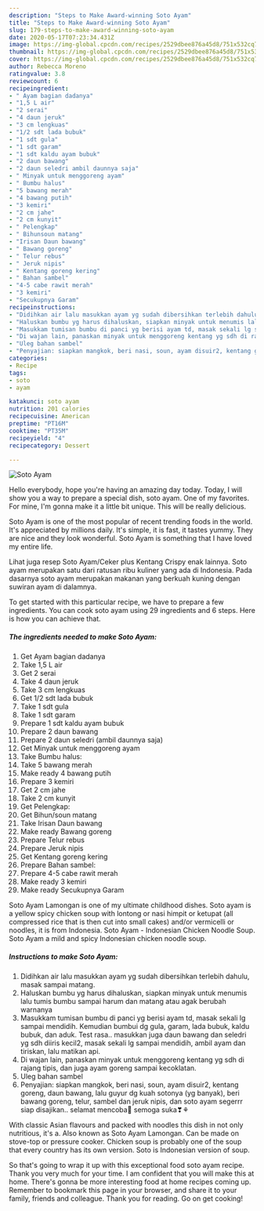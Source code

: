 ```yaml
---
description: "Steps to Make Award-winning Soto Ayam"
title: "Steps to Make Award-winning Soto Ayam"
slug: 179-steps-to-make-award-winning-soto-ayam
date: 2020-05-17T07:23:34.431Z
image: https://img-global.cpcdn.com/recipes/2529dbee876a45d8/751x532cq70/soto-ayam-foto-resep-utama.jpg
thumbnail: https://img-global.cpcdn.com/recipes/2529dbee876a45d8/751x532cq70/soto-ayam-foto-resep-utama.jpg
cover: https://img-global.cpcdn.com/recipes/2529dbee876a45d8/751x532cq70/soto-ayam-foto-resep-utama.jpg
author: Rebecca Moreno
ratingvalue: 3.8
reviewcount: 6
recipeingredient:
- " Ayam bagian dadanya"
- "1,5 L air"
- "2 serai"
- "4 daun jeruk"
- "3 cm lengkuas"
- "1/2 sdt lada bubuk"
- "1 sdt gula"
- "1 sdt garam"
- "1 sdt kaldu ayam bubuk"
- "2 daun bawang"
- "2 daun seledri ambil daunnya saja"
- " Minyak untuk menggoreng ayam"
- " Bumbu halus"
- "5 bawang merah"
- "4 bawang putih"
- "3 kemiri"
- "2 cm jahe"
- "2 cm kunyit"
- " Pelengkap"
- " Bihunsoun matang"
- "Irisan Daun bawang"
- " Bawang goreng"
- " Telur rebus"
- " Jeruk nipis"
- " Kentang goreng kering"
- " Bahan sambel"
- "4-5 cabe rawit merah"
- "3 kemiri"
- "Secukupnya Garam"
recipeinstructions:
- "Didihkan air lalu masukkan ayam yg sudah dibersihkan terlebih dahulu, masak sampai matang."
- "Haluskan bumbu yg harus dihaluskan, siapkan minyak untuk menumis lalu tumis bumbu sampai harum dan matang atau agak berubah warnanya"
- "Masukkam tumisan bumbu di panci yg berisi ayam td, masak sekali lg sampai mendidih. Kemudian bumbui dg gula, garam, lada bubuk, kaldu bubuk, dan aduk. Test rasa.. masukkan juga daun bawang dan seledri yg sdh diiris kecil2, masak sekali lg sampai mendidih, ambil ayam dan tiriskan, lalu matikan api."
- "Di wajan lain, panaskan minyak untuk menggoreng kentang yg sdh di rajang tipis, dan juga ayam goreng sampai kecoklatan."
- "Uleg bahan sambel"
- "Penyajian: siapkan mangkok, beri nasi, soun, ayam disuir2, kentang goreng, daun bawang, lalu guyur dg kuah sotonya (yg banyak), beri bawang goreng, telur, sambel dan jeruk nipis, dan soto ayam segerrr siap disajikan.. selamat mencoba🤗 semoga suka❣⚘"
categories:
- Recipe
tags:
- soto
- ayam

katakunci: soto ayam 
nutrition: 201 calories
recipecuisine: American
preptime: "PT16M"
cooktime: "PT35M"
recipeyield: "4"
recipecategory: Dessert

---
```



![Soto Ayam](https://img-global.cpcdn.com/recipes/2529dbee876a45d8/751x532cq70/soto-ayam-foto-resep-utama.jpg)

Hello everybody, hope you're having an amazing day today. Today, I will show you a way to prepare a special dish, soto ayam. One of my favorites. For mine, I'm gonna make it a little bit unique. This will be really delicious.

Soto Ayam is one of the most popular of recent trending foods in the world. It's appreciated by millions daily. It's simple, it is fast, it tastes yummy. They are nice and they look wonderful. Soto Ayam is something that I have loved my entire life.

Lihat juga resep Soto Ayam/Ceker plus Kentang Crispy enak lainnya. Soto ayam merupakan satu dari ratusan ribu kuliner yang ada di Indonesia. Pada dasarnya soto ayam merupakan makanan yang berkuah kuning dengan suwiran ayam di dalamnya.


To get started with this particular recipe, we have to prepare a few ingredients. You can cook soto ayam using 29 ingredients and 6 steps. Here is how you can achieve that.

<!--inarticleads1-->

##### The ingredients needed to make Soto Ayam:

1. Get  Ayam bagian dadanya
1. Take 1,5 L air
1. Get 2 serai
1. Take 4 daun jeruk
1. Take 3 cm lengkuas
1. Get 1/2 sdt lada bubuk
1. Take 1 sdt gula
1. Take 1 sdt garam
1. Prepare 1 sdt kaldu ayam bubuk
1. Prepare 2 daun bawang
1. Prepare 2 daun seledri (ambil daunnya saja)
1. Get  Minyak untuk menggoreng ayam
1. Take  Bumbu halus:
1. Take 5 bawang merah
1. Make ready 4 bawang putih
1. Prepare 3 kemiri
1. Get 2 cm jahe
1. Take 2 cm kunyit
1. Get  Pelengkap:
1. Get  Bihun/soun matang
1. Take Irisan Daun bawang
1. Make ready  Bawang goreng
1. Prepare  Telur rebus
1. Prepare  Jeruk nipis
1. Get  Kentang goreng kering
1. Prepare  Bahan sambel:
1. Prepare 4-5 cabe rawit merah
1. Make ready 3 kemiri
1. Make ready Secukupnya Garam


Soto Ayam Lamongan is one of my ultimate childhood dishes. Soto ayam is a yellow spicy chicken soup with lontong or nasi himpit or ketupat (all compressed rice that is then cut into small cakes) and/or vermicelli or noodles, it is from Indonesia. Soto Ayam - Indonesian Chicken Noodle Soup. Soto Ayam a mild and spicy Indonesian chicken noodle soup. 

<!--inarticleads2-->

##### Instructions to make Soto Ayam:

1. Didihkan air lalu masukkan ayam yg sudah dibersihkan terlebih dahulu, masak sampai matang.
1. Haluskan bumbu yg harus dihaluskan, siapkan minyak untuk menumis lalu tumis bumbu sampai harum dan matang atau agak berubah warnanya
1. Masukkam tumisan bumbu di panci yg berisi ayam td, masak sekali lg sampai mendidih. Kemudian bumbui dg gula, garam, lada bubuk, kaldu bubuk, dan aduk. Test rasa.. masukkan juga daun bawang dan seledri yg sdh diiris kecil2, masak sekali lg sampai mendidih, ambil ayam dan tiriskan, lalu matikan api.
1. Di wajan lain, panaskan minyak untuk menggoreng kentang yg sdh di rajang tipis, dan juga ayam goreng sampai kecoklatan.
1. Uleg bahan sambel
1. Penyajian: siapkan mangkok, beri nasi, soun, ayam disuir2, kentang goreng, daun bawang, lalu guyur dg kuah sotonya (yg banyak), beri bawang goreng, telur, sambel dan jeruk nipis, dan soto ayam segerrr siap disajikan.. selamat mencoba🤗 semoga suka❣⚘


With classic Asian flavours and packed with noodles this dish in not only nutritious, it&#39;s a. Also known as Soto Ayam Lamongan. Can be made on stove-top or pressure cooker. Chicken soup is probably one of the soup that every country has its own version. Soto is Indonesian version of soup. 

So that's going to wrap it up with this exceptional food soto ayam recipe. Thank you very much for your time. I am confident that you will make this at home. There's gonna be more interesting food at home recipes coming up. Remember to bookmark this page in your browser, and share it to your family, friends and colleague. Thank you for reading. Go on get cooking!
